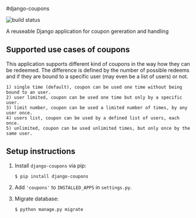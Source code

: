 #django-coupons

![build status](https://travis-ci.org/byteweaver/django-coupons.png)

A reuseable Django application for coupon gereration and handling

## Supported use cases of coupons

This application supports different kind of coupons in the way how they can be redeemed.
The difference is defined by the number of possible redeems and if they are bound to a specific user (may even be a list of users) or not.

    1) single time (default), coupon can be used one time without being bound to an user.
    2) user limited, coupon can be used one time but only by a specific user.
    3) limit number, coupon can be used a limited number of times, by any user once.
    4) users list, coupon can be used by a defined list of users, each once.
    5) unlimited, coupon can be used unlimited times, but only once by the same user.

## Setup instructions

1. Install `django-coupons` via pip:
   ```
   $ pip install django-coupons
   ```

2. Add `'coupons'` to `INSTALLED_APPS` in `settings.py`.

3. Migrate database:

   ```
   $ python manage.py migrate
   ```
